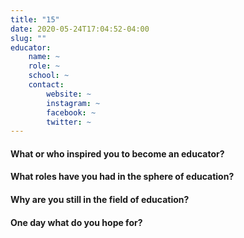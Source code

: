 ```yaml
---
title: "15"
date: 2020-05-24T17:04:52-04:00
slug: ""
educator:
    name: ~
    role: ~
    school: ~
    contact:
        website: ~
        instagram: ~
        facebook: ~
        twitter: ~
---
```


#### What or who inspired you to become an educator?

#### What roles have you had in the sphere of education?

#### Why are you still in the field of education?

#### One day what do you hope for?
